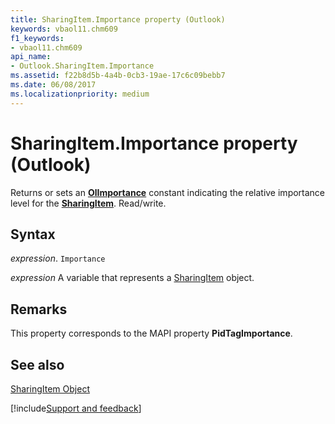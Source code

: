 ```yaml
---
title: SharingItem.Importance property (Outlook)
keywords: vbaol11.chm609
f1_keywords:
- vbaol11.chm609
api_name:
- Outlook.SharingItem.Importance
ms.assetid: f22b8d5b-4a4b-0cb3-19ae-17c6c09bebb7
ms.date: 06/08/2017
ms.localizationpriority: medium
---
```



# SharingItem.Importance property (Outlook)

Returns or sets an **[OlImportance](Outlook.OlImportance.md)** constant indicating the relative importance level for the **[SharingItem](Outlook.SharingItem.md)**. Read/write.


## Syntax

_expression_. `Importance`

_expression_ A variable that represents a [SharingItem](Outlook.SharingItem.md) object.


## Remarks

This property corresponds to the MAPI property **PidTagImportance**.


## See also


[SharingItem Object](Outlook.SharingItem.md)

[!include[Support and feedback](~/includes/feedback-boilerplate.md)]